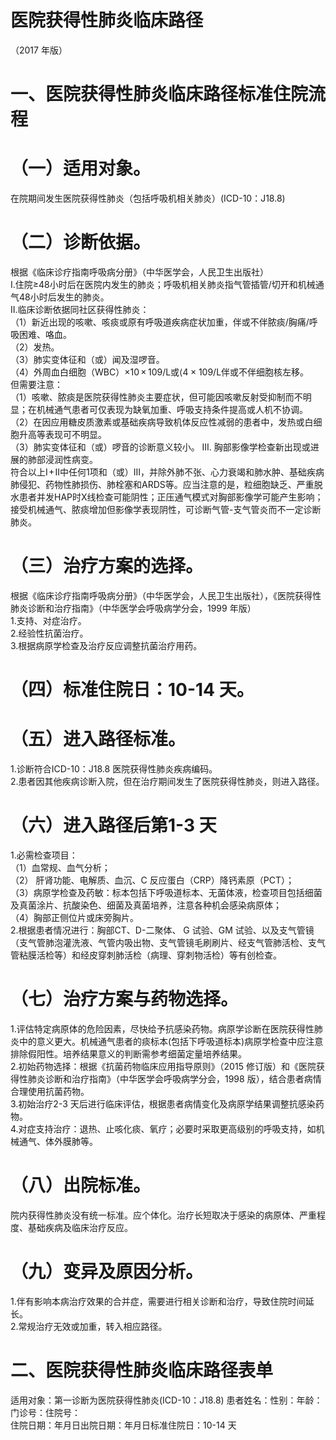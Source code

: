 # 医院获得性肺炎临床路径  
（2017 年版）  
# 一、医院获得性肺炎临床路径标准住院流程  
# （一）适用对象。  
在院期间发生医院获得性肺炎（包括呼吸机相关肺炎）(ICD-10：J18.8)  
# （二）诊断依据。  
根据《临床诊疗指南呼吸病分册》（中华医学会，人民卫生出版社）  
I.住院≥48小时后在医院内发生的肺炎；呼吸机相关肺炎指气管插管/切开和机械通气48小时后发生的肺炎。  
II.临床诊断依据同社区获得性肺炎：  
（1）新近出现的咳嗽、咳痰或原有呼吸道疾病症状加重，伴或不伴脓痰/胸痛/呼吸困难、咯血。  
（2）发热。  
（3）肺实变体征和（或）闻及湿啰音。  
（4）外周血白细胞（WBC）${\times}10\,{\times}\,109/$L或${\langle4\times109/\mathrm{L}}$伴或不伴细胞核左移。  
但需要注意：  
（1）咳嗽、脓痰是医院获得性肺炎主要症状，但可能因咳嗽反射受抑制而不明显；在机械通气患者可仅表现为缺氧加重、呼吸支持条件提高或人机不协调。  
（2）在因应用糖皮质激素或基础疾病导致机体反应性减弱的患者中，发热或白细胞升高等表现可不明显。  
（3）肺实变体征和（或）啰音的诊断意义较小。 III. 胸部影像学检查新出现或进展的肺部浸润性病变。  
符合以上$\mathrm{I}\!+\!\mathrm{II}$中任何1项和（或）III，并除外肺不张、心力衰竭和肺水肿、基础疾病肺侵犯、药物性肺损伤、肺栓塞和ARDS等。应当注意的是，粒细胞缺乏、严重脱水患者并发HAP时X线检查可能阴性；正压通气模式对胸部影像学可能产生影响；接受机械通气、脓痰增加但影像学表现阴性，可诊断气管-支气管炎而不一定诊断肺炎。  
# （三）治疗方案的选择。  
根据《临床诊疗指南呼吸病分册》（中华医学会，人民卫生出版社），《医院获得性肺炎诊断和治疗指南》（中华医学会呼吸病学分会，1999 年版）  
1.支持、对症治疗。  
2.经验性抗菌治疗。  
3.根据病原学检查及治疗反应调整抗菌治疗用药。  
# （四）标准住院日：10-14 天。  
# （五）进入路径标准。  
1.诊断符合ICD-10：J18.8 医院获得性肺炎疾病编码。  
2.患者因其他疾病诊断入院，但在治疗期间发生了医院获得性肺炎，则进入路径。  
# （六）进入路径后第1-3 天  
1.必需检查项目：  
（1）血常规、血气分析；  
（2） 肝肾功能、电解质、血沉、C 反应蛋白（CRP）降钙素原（PCT）；  
（3）病原学检查及药敏：标本包括下呼吸道标本、无菌体液，检查项目包括细菌及真菌涂片、抗酸染色、细菌及真菌培养，注意各种机会感染病原体；  
（4）胸部正侧位片或床旁胸片。  
2.根据患者情况进行：胸部CT、D-二聚体、 $\mathrm{G}$  试验、GM 试验、以及支气管镜（支气管肺泡灌洗液、气管内吸出物、支气管镜毛刷刷片、经支气管肺活检、支气管粘膜活检等）和经皮穿刺肺活检（病理、穿刺物活检）等有创检查。  
# （七）治疗方案与药物选择。  
1.评估特定病原体的危险因素，尽快给予抗感染药物。病原学诊断在医院获得性肺炎中的意义更大。机械通气患者的痰标本(包括下呼吸道标本)病原学检查中应注意排除假阳性。培养结果意义的判断需参考细菌定量培养结果。  
2.初始药物选择：根据《抗菌药物临床应用指导原则》（2015 修订版）和《医院获得性肺炎诊断和治疗指南》（中华医学会呼吸病学分会，1998 版），结合患者病情合理使用抗菌药物。  
3.初始治疗2-3 天后进行临床评估，根据患者病情变化及病原学结果调整抗感染药物。  
4.对症支持治疗：退热、止咳化痰、氧疗；必要时采取更高级别的呼吸支持，如机械通气、体外膜肺等。  
# （八）出院标准。  
院内获得性肺炎没有统一标准。应个体化。治疗长短取决于感染的病原体、严重程度、基础疾病及临床治疗反应。  
# （九）变异及原因分析。  
1.伴有影响本病治疗效果的合并症，需要进行相关诊断和治疗，导致住院时间延长。  
2.常规治疗无效或加重，转入相应路径。  
# 二、医院获得性肺炎临床路径表单  
适用对象：第一诊断为医院获得性肺炎(ICD-10：J18.8) 患者姓名：性别：年龄：门诊号：住院号：  
住院日期：年月日出院日期：年月日标准住院日：10-14 天  
